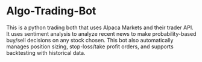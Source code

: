 # Algo-Trading-Bot
This is a python trading both that uses Alpaca Markets and their trader API. It uses sentiment analysis to analyze recent news to make probability-based buy/sell decisions on any stock chosen. This bot also automatically manages position sizing, stop-loss/take profit orders, and supports backtesting with historical data.

